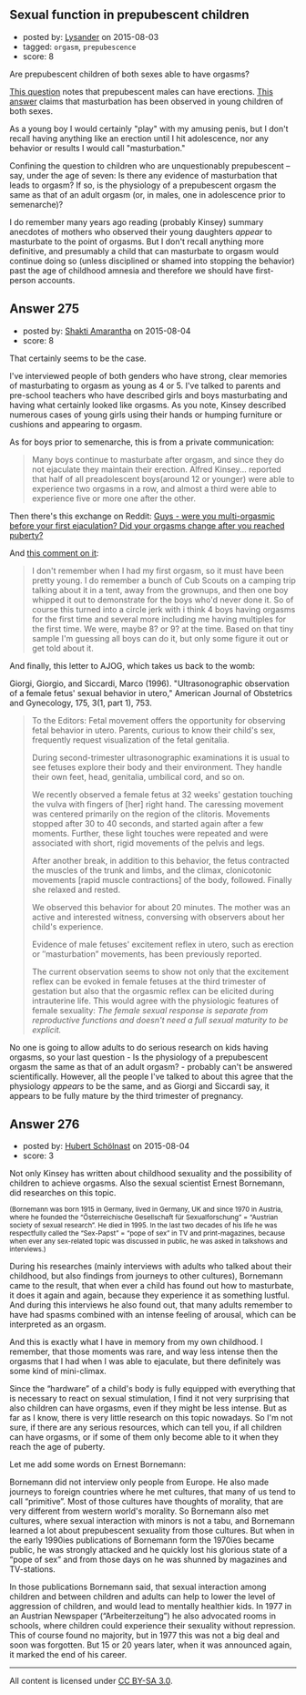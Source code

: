 ## Sexual function in prepubescent children

- posted by: [Lysander](https://stackexchange.com/users/405008/lysander) on 2015-08-03
- tagged: `orgasm`, `prepubescence`
- score: 8

Are prepubescent children of both sexes able to have orgasms?

[This question](http://sexuality.stackexchange.com/q/235/102) notes that prepubescent males can have erections.  [This answer](http://sexuality.stackexchange.com/a/237/102) claims that masturbation has been observed in young children of both sexes.

As a young boy I would certainly "play" with my amusing penis, but I don't recall having anything like an erection until I hit adolescence, nor any behavior or results I would call "masturbation."

Confining the question to children who are unquestionably prepubescent &ndash; say, under the age of seven: Is there any evidence of masturbation that leads to orgasm?  If so, is the physiology of a prepubescent orgasm the same as that of an adult orgasm (or, in males, one in adolescence prior to semenarche)?

I do remember many years ago reading (probably Kinsey) summary anecdotes of mothers who observed their young daughters _appear_ to masturbate to the point of orgasms.  But I don't recall anything more definitive, and presumably a child that can masturbate to orgasm would continue doing so (unless disciplined or shamed into stopping the behavior) past the age of childhood amnesia and therefore we should have first-person accounts.


## Answer 275

- posted by: [Shakti Amarantha](https://stackexchange.com/users/6557352/shakti-amarantha) on 2015-08-04
- score: 8

<p>That certainly seems to be the case.</p>

<p>I've interviewed people of both genders who have strong, clear memories of masturbating to orgasm as young as 4 or 5.  I've talked to parents and pre-school teachers who have described girls and boys masturbating and having what certainly looked like orgasms.  As you note, Kinsey described numerous cases of young girls using their hands or humping furniture or cushions and appearing to orgasm.</p>

<p>As for boys prior to semenarche, this is from a private communication:</p>

<blockquote>
  <p>Many boys continue to masturbate after orgasm, and since they do not
  ejaculate they maintain their erection.  Alfred Kinsey... reported
  that half of all preadolescent boys(around 12 or younger) were able to
  experience two orgasms in a row, and almost a third were able to
  experience five or more one after the other.</p>
</blockquote>

<p>Then there's this exchange on Reddit:  <a href="http://www.reddit.com/r/sex/comments/t0d7g/guys_were_you_multiorgasmic_before_your_first/" rel="nofollow">Guys - were you multi-orgasmic before your first ejaculation? Did your orgasms change after you reached puberty?</a></p>

<p>And <a href="http://www.quora.com/As-a-boy-did-you-ever-masturbate-to-orgasm-several-times-in-a-row-before-you-were-old-enough-to-ejaculate/answers/5247864" rel="nofollow">this comment on it</a>:</p>

<blockquote>
  <p>I don't remember when I had my first orgasm, so it must have been
  pretty young. I do remember a bunch of Cub Scouts on a camping trip
  talking about it in a tent, away from the grownups, and then one boy
  whipped it out to demonstrate for the boys who'd never done it. So of
  course this turned into a circle jerk with i think 4 boys having
  orgasms for the first time and several more including me having
  multiples for the first time. We were, maybe 8?  or 9?  at the time.
  Based on that tiny sample I'm guessing all boys can do it, but only
  some figure it out or get told about it.</p>
</blockquote>

<p>And finally, this letter to AJOG, which takes us back to the womb:</p>

<p>Giorgi, Giorgio, and Siccardi, Marco (1996). "Ultrasonographic observation of a female fetus' sexual behavior in utero," American Journal of Obstetrics and Gynecology, 175, 3(1, part 1), 753.</p>

<blockquote>
  <p>To the Editors: Fetal movement offers the opportunity for observing
  fetal behavior in utero. Parents, curious to know their child's sex,
  frequently request visualization of the fetal genitalia.</p>
  
  <p>During second-trimester ultrasonographic examinations it is usual to
  see fetuses explore their body and their environment. They handle
  their own feet, head, genitalia, umbilical cord, and so on.</p>
  
  <p>We recently observed a female fetus at 32 weeks' gestation touching
  the vulva with fingers of [her] right hand. The caressing movement was
  centered primarily on the region of the clitoris. Movements stopped
  after 30 to 40 seconds, and started again after a few moments.
  Further, these light touches were repeated and were associated with
  short, rigid movements of the pelvis and legs. </p>
  
  <p>After another break, in addition to this behavior, the fetus
  contracted the muscles of the trunk and limbs, and the climax,
  clonicotonic movements [rapid muscle contractions] of the body,
  followed. Finally she relaxed and rested.</p>
  
  <p>We observed this behavior for about 20 minutes. The mother was an
  active and interested witness, conversing with observers about her
  child's experience.</p>
  
  <p>Evidence of male fetuses' excitement reflex in utero, such as erection
  or ″masturbation” movements, has been previously reported. </p>
  
  <p>The current observation seems to show not only that the excitement
  reflex can be evoked in female fetuses at the third trimester of
  gestation but also that the orgasmic reflex can be elicited during
  intrauterine life. This would agree with the physiologic features of
  female sexuality: <em>The female sexual response is separate from
  reproductive functions and doesn't need a full sexual maturity to be
  explicit.</em></p>
</blockquote>

<p>No one is going to allow adults to do serious research on kids having orgasms, so your last question - Is the physiology of a prepubescent orgasm the same as that of an adult orgasm? - probably can't be answered scientifically.  However, all the people I've talked to about this agree that the physiology <em>appears</em> to be the same, and as Giorgi and Siccardi say, it appears to be fully mature by the third trimester of pregnancy.</p>



## Answer 276

- posted by: [Hubert Schölnast](https://stackexchange.com/users/1366381/hubert-sch-lnast) on 2015-08-04
- score: 3

Not only Kinsey has written about childhood sexuality and the possibility of children to achieve orgasms. Also the sexual scientist Ernest Bornemann, did researches on this topic.

<sup>(Bornemann was born 1915 in Germany, lived in Germany, UK and since 1970 in Austria, where he founded the “Österreichische Gesellschaft für Sexualforschung” = “Austrian society of sexual research”. He died in 1995. In the last two decades of his life he was respectfully called the “Sex-Papst” = “pope of sex” in TV and print-magazines, because when ever any sex-related topic was discussed in public, he was asked in talkshows and interviews.)</sup>

During his researches (mainly interviews with adults who talked about their childhood, but also findings from journeys to other cultures), Bornemann came to the result, that when ever a child has found out how to masturbate, it does it again and again, because they experience it as something lustful. And during this interviews he also found out, that many adults remember to have had spasms combined with an intense feeling of arousal, which can be interpreted as an orgasm. 

And this is exactly what I have in memory from my own childhood. I remember, that those moments was rare, and way less intense then the orgasms that I had when I was able to ejaculate, but there definitely was some kind of mini-climax.

Since the “hardware” of a child's body is fully equipped with everything that is necessary to react on sexual stimulation, I find it not very surprising that also children can have orgasms, even if they might be less intense. But as far as I know, there is very little research on this topic nowadays. So I'm not sure, if there are any serious resources, which can tell you, if all children can have orgasms, or if some of them only become able to it when they reach the age of puberty.

Let me add some words on Ernest Bornemann:  

Bornemann did not interview only people from Europe. He also made journeys to foreign countries where he met cultures, that many of us tend to call “primitive”. Most of those cultures have thoughts of morality, that are very different from western world's morality. So Bornemann also met cultures, where sexual interaction with minors is not a tabu, and Bornemann learned a lot about prepubescent sexuality from those cultures. But when in the early 1990ies publications of Bornemann form the 1970ies became public, he was strongly attacked and he quickly lost his glorious state of a “pope of sex” and from those days on he was shunned by magazines and TV-stations.

In those publications Bornemann said, that sexual interaction among children and between children and adults can help to lower the level of aggression of children, and would lead to mentally healthier kids. In 1977 in an Austrian Newspaper (“Arbeiterzeitung”) he also advocated rooms in schools, where children could experience their sexuality without repression. This of course found no majority, but in 1977 this was not a big deal and soon was forgotten. But 15 or 20 years later, when it was announced again, it marked the end of his career.



---

All content is licensed under [CC BY-SA 3.0](https://creativecommons.org/licenses/by-sa/3.0/).
